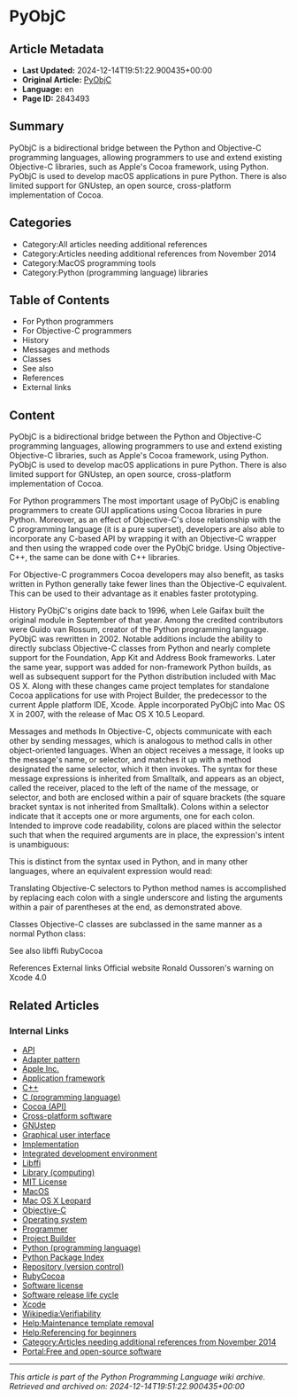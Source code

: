 # PyObjC

## Article Metadata

- **Last Updated:** 2024-12-14T19:51:22.900435+00:00
- **Original Article:** [PyObjC](https://en.wikipedia.org/wiki/PyObjC)
- **Language:** en
- **Page ID:** 2843493

## Summary

PyObjC is a bidirectional bridge between the Python and Objective-C programming languages, allowing programmers to use and extend existing Objective-C libraries, such as Apple's Cocoa framework, using Python.
PyObjC is used to develop macOS applications in pure Python.
There is also limited support for GNUstep, an open source, cross-platform implementation of Cocoa.

## Categories

- Category:All articles needing additional references
- Category:Articles needing additional references from November 2014
- Category:MacOS programming tools
- Category:Python (programming language) libraries

## Table of Contents

- For Python programmers
- For Objective-C programmers
- History
- Messages and methods
- Classes
- See also
- References
- External links

## Content

PyObjC is a bidirectional bridge between the Python and Objective-C programming languages, allowing programmers to use and extend existing Objective-C libraries, such as Apple's Cocoa framework, using Python.
PyObjC is used to develop macOS applications in pure Python.
There is also limited support for GNUstep, an open source, cross-platform implementation of Cocoa.

For Python programmers
The most important usage of PyObjC is enabling programmers to create GUI applications using Cocoa libraries in pure Python. Moreover, as an effect of Objective-C's close relationship with the C programming language (it is a pure superset), developers are also able to incorporate any C-based API by wrapping it with an Objective-C wrapper and then using the wrapped code over the PyObjC bridge. Using Objective-C++, the same can be done with C++ libraries.

For Objective-C programmers
Cocoa developers may also benefit, as tasks written in Python generally take fewer lines than the Objective-C equivalent. This can be used to their advantage as it enables faster prototyping.

History
PyObjC's origins date back to 1996, when Lele Gaifax built the original module in September of that year. Among the credited contributors were Guido van Rossum, creator of the Python programming language.
PyObjC was rewritten in 2002. Notable additions include the ability to directly subclass Objective-C classes from Python and nearly complete support for the Foundation, App Kit and Address Book frameworks.
Later the same year, support was added for non-framework Python builds, as well as subsequent support for the Python distribution included with Mac OS X. Along with these changes came project templates for standalone Cocoa applications for use with Project Builder, the predecessor to the current Apple platform IDE, Xcode.
Apple incorporated PyObjC into Mac OS X in 2007, with the release of Mac OS X 10.5 Leopard.

Messages and methods
In Objective-C, objects communicate with each other by sending messages, which is analogous to method calls in other object-oriented languages. When an object receives a message, it looks up the message's name, or selector, and matches it up with a method designated the same selector, which it then invokes.
The syntax for these message expressions is inherited from Smalltalk, and appears as an object, called the receiver, placed to the left of the name of the message, or selector, and both are enclosed within a pair of square brackets (the square bracket syntax is not inherited from Smalltalk). Colons within a selector indicate that it accepts one or more arguments, one for each colon. Intended to improve code readability, colons are placed within the selector such that when the required arguments are in place, the expression's intent is unambiguous:

This is distinct from the syntax used in Python, and in many other languages, where an equivalent expression would read:

Translating Objective-C selectors to Python method names is accomplished by replacing each colon with a single underscore and listing the arguments within a pair of parentheses at the end, as demonstrated above.

Classes
Objective-C classes are subclassed in the same manner as a normal Python class:

See also
libffi
RubyCocoa

References
External links
Official website 
Ronald Oussoren's warning on Xcode 4.0

## Related Articles

### Internal Links

- [API](https://en.wikipedia.org/wiki/API)
- [Adapter pattern](https://en.wikipedia.org/wiki/Adapter_pattern)
- [Apple Inc.](https://en.wikipedia.org/wiki/Apple_Inc.)
- [Application framework](https://en.wikipedia.org/wiki/Application_framework)
- [C++](https://en.wikipedia.org/wiki/C%2B%2B)
- [C (programming language)](https://en.wikipedia.org/wiki/C_(programming_language))
- [Cocoa (API)](https://en.wikipedia.org/wiki/Cocoa_(API))
- [Cross-platform software](https://en.wikipedia.org/wiki/Cross-platform_software)
- [GNUstep](https://en.wikipedia.org/wiki/GNUstep)
- [Graphical user interface](https://en.wikipedia.org/wiki/Graphical_user_interface)
- [Implementation](https://en.wikipedia.org/wiki/Implementation)
- [Integrated development environment](https://en.wikipedia.org/wiki/Integrated_development_environment)
- [Libffi](https://en.wikipedia.org/wiki/Libffi)
- [Library (computing)](https://en.wikipedia.org/wiki/Library_(computing))
- [MIT License](https://en.wikipedia.org/wiki/MIT_License)
- [MacOS](https://en.wikipedia.org/wiki/MacOS)
- [Mac OS X Leopard](https://en.wikipedia.org/wiki/Mac_OS_X_Leopard)
- [Objective-C](https://en.wikipedia.org/wiki/Objective-C)
- [Operating system](https://en.wikipedia.org/wiki/Operating_system)
- [Programmer](https://en.wikipedia.org/wiki/Programmer)
- [Project Builder](https://en.wikipedia.org/wiki/Project_Builder)
- [Python (programming language)](https://en.wikipedia.org/wiki/Python_(programming_language))
- [Python Package Index](https://en.wikipedia.org/wiki/Python_Package_Index)
- [Repository (version control)](https://en.wikipedia.org/wiki/Repository_(version_control))
- [RubyCocoa](https://en.wikipedia.org/wiki/RubyCocoa)
- [Software license](https://en.wikipedia.org/wiki/Software_license)
- [Software release life cycle](https://en.wikipedia.org/wiki/Software_release_life_cycle)
- [Xcode](https://en.wikipedia.org/wiki/Xcode)
- [Wikipedia:Verifiability](https://en.wikipedia.org/wiki/Wikipedia:Verifiability)
- [Help:Maintenance template removal](https://en.wikipedia.org/wiki/Help:Maintenance_template_removal)
- [Help:Referencing for beginners](https://en.wikipedia.org/wiki/Help:Referencing_for_beginners)
- [Category:Articles needing additional references from November 2014](https://en.wikipedia.org/wiki/Category:Articles_needing_additional_references_from_November_2014)
- [Portal:Free and open-source software](https://en.wikipedia.org/wiki/Portal:Free_and_open-source_software)

---
_This article is part of the Python Programming Language wiki archive._
_Retrieved and archived on: 2024-12-14T19:51:22.900435+00:00_